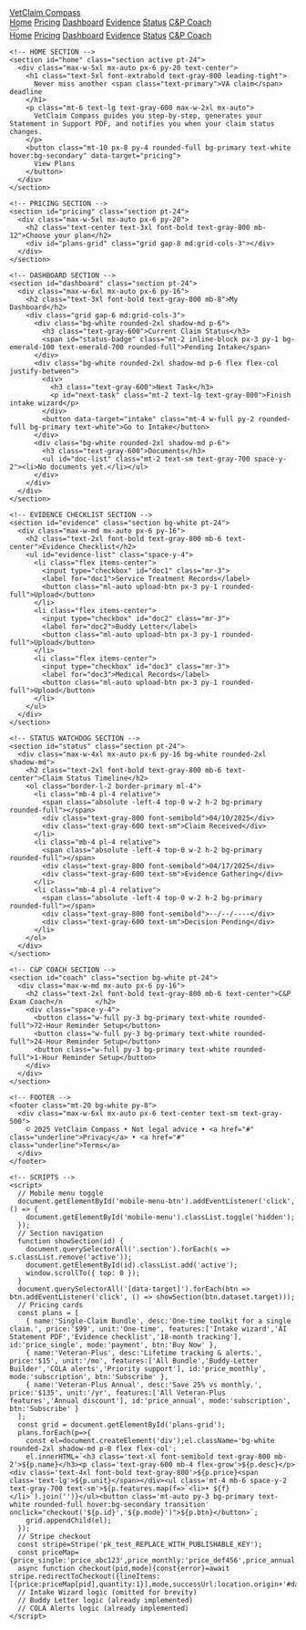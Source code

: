 <html lang="en">
  <head>
    <meta charset="UTF-8" />
    <meta name="viewport" content="width=device-width, initial-scale=1.0" />
    <title>VetClaim Compass</title>
    <!-- Google Font: Inter -->
    <link href="https://fonts.googleapis.com/css2?family=Inter:wght@400;600;700&display=swap" rel="stylesheet"/>
    <!-- Tailwind CSS via CDN -->
    <script src="https://cdn.tailwindcss.com"></script>
    <script>
      tailwind.config = {
        theme: {
          extend: {
            colors: { primary: '#047857', secondary: '#065f46' },
            fontFamily: { sans: ['Inter', 'sans-serif'] }
          }
        }
      }
    </script>
    <!-- Stripe.js -->
    <script src="https://js.stripe.com/v3/"></script>
    <style>
      body { font-family: 'Inter', sans-serif; }
      .section { display: none; }
      .section.active { display: block; }
      html { scroll-behavior: smooth; }
      .upload-btn { background-color: #047857; color: white; }
    </style>
  </head>
  <body class="bg-gray-50 antialiased">
    <!-- NAVBAR -->
    <nav class="bg-white shadow-md fixed w-full z-30">
      <div class="max-w-6xl mx-auto px-6 py-4 flex justify-between items-center">
        <a href="#home" class="text-xl font-bold text-primary">VetClaim Compass</a>
        <div class="hidden md:flex space-x-6">
          <a href="#home" class="nav-link text-gray-700 hover:text-primary">Home</a>
          <a href="#pricing" class="nav-link text-gray-700 hover:text-primary">Pricing</a>
          <a href="#dashboard" class="nav-link text-gray-700 hover:text-primary">Dashboard</a>
          <a href="#evidence" class="nav-link text-gray-700 hover:text-primary">Evidence</a>
          <a href="#status" class="nav-link text-gray-700 hover:text-primary">Status</a>
          <a href="#coach" class="nav-link text-gray-700 hover:text-primary">C&P Coach</a>
        </div>
        <button id="mobile-menu-btn" class="md:hidden text-gray-700">
          <svg xmlns="http://www.w3.org/2000/svg" class="h-6 w-6" fill="none" viewBox="0 0 24 24" stroke="currentColor">
            <path stroke-linecap="round" stroke-linejoin="round" stroke-width="2" d="M4 6h16M4 12h16M4 18h16" />
          </svg>
        </button>
      </div>
      <div id="mobile-menu" class="hidden md:hidden bg-white px-6 pb-4">
        <a href="#home" class="block py-2 text-gray-700">Home</a>
        <a href="#pricing" class="block py-2 text-gray-700">Pricing</a>
        <a href="#dashboard" class="block py-2 text-gray-700">Dashboard</a>
        <a href="#evidence" class="block py-2 text-gray-700">Evidence</a>
        <a href="#status" class="block py-2 text-gray-700">Status</a>
        <a href="#coach" class="block py-2 text-gray-700">C&P Coach</a>
      </div>
    </nav>

    <!-- HOME SECTION -->
    <section id="home" class="section active pt-24">
      <div class="max-w-5xl mx-auto px-6 py-20 text-center">
        <h1 class="text-5xl font-extrabold text-gray-800 leading-tight">
          Never miss another <span class="text-primary">VA claim</span> deadline
        </h1>
        <p class="mt-6 text-lg text-gray-600 max-w-2xl mx-auto">
          VetClaim Compass guides you step-by-step, generates your Statement in Support PDF, and notifies you when your claim status changes.
        </p>
        <button class="mt-10 px-8 py-4 rounded-full bg-primary text-white hover:bg-secondary" data-target="pricing">
          View Plans
        </button>
      </div>
    </section>

    <!-- PRICING SECTION -->
    <section id="pricing" class="section pt-24">
      <div class="max-w-5xl mx-auto px-6 py-20">
        <h2 class="text-center text-3xl font-bold text-gray-800 mb-12">Choose your plan</h2>
        <div id="plans-grid" class="grid gap-8 md:grid-cols-3"></div>
      </div>
    </section>

    <!-- DASHBOARD SECTION -->
    <section id="dashboard" class="section pt-24">
      <div class="max-w-6xl mx-auto px-6 py-16">
        <h2 class="text-3xl font-bold text-gray-800 mb-8">My Dashboard</h2>
        <div class="grid gap-6 md:grid-cols-3">
          <div class="bg-white rounded-2xl shadow-md p-6">
            <h3 class="text-gray-600">Current Claim Status</h3>
            <span id="status-badge" class="mt-2 inline-block px-3 py-1 bg-emerald-100 text-emerald-700 rounded-full">Pending Intake</span>
          </div>
          <div class="bg-white rounded-2xl shadow-md p-6 flex flex-col justify-between">
            <div>
              <h3 class="text-gray-600">Next Task</h3>
              <p id="next-task" class="mt-2 text-lg text-gray-800">Finish intake wizard</p>
            </div>
            <button data-target="intake" class="mt-4 w-full py-2 rounded-full bg-primary text-white">Go to Intake</button>
          </div>
          <div class="bg-white rounded-2xl shadow-md p-6">
            <h3 class="text-gray-600">Documents</h3>
            <ul id="doc-list" class="mt-2 text-sm text-gray-700 space-y-2"><li>No documents yet.</li></ul>
          </div>
        </div>
      </div>
    </section>

    <!-- EVIDENCE CHECKLIST SECTION -->
    <section id="evidence" class="section bg-white pt-24">
      <div class="max-w-md mx-auto px-6 py-16">
        <h2 class="text-2xl font-bold text-gray-800 mb-6 text-center">Evidence Checklist</h2>
        <ul id="evidence-list" class="space-y-4">
          <li class="flex items-center">
            <input type="checkbox" id="doc1" class="mr-3">
            <label for="doc1">Service Treatment Records</label>
            <button class="ml-auto upload-btn px-3 py-1 rounded-full">Upload</button>
          </li>
          <li class="flex items-center">
            <input type="checkbox" id="doc2" class="mr-3">
            <label for="doc2">Buddy Letter</label>
            <button class="ml-auto upload-btn px-3 py-1 rounded-full">Upload</button>
          </li>
          <li class="flex items-center">
            <input type="checkbox" id="doc3" class="mr-3">
            <label for="doc3">Medical Records</label>
            <button class="ml-auto upload-btn px-3 py-1 rounded-full">Upload</button>
          </li>
        </ul>
      </div>
    </section>

    <!-- STATUS WATCHDOG SECTION -->
    <section id="status" class="section pt-24">
      <div class="max-w-4xl mx-auto px-6 py-16 bg-white rounded-2xl shadow-md">
        <h2 class="text-2xl font-bold text-gray-800 mb-6 text-center">Claim Status Timeline</h2>
        <ol class="border-l-2 border-primary ml-4">
          <li class="mb-4 pl-4 relative">
            <span class="absolute -left-4 top-0 w-2 h-2 bg-primary rounded-full"></span>
            <div class="text-gray-800 font-semibold">04/10/2025</div>
            <div class="text-gray-600 text-sm">Claim Received</div>
          </li>
          <li class="mb-4 pl-4 relative">
            <span class="absolute -left-4 top-0 w-2 h-2 bg-primary rounded-full"></span>
            <div class="text-gray-800 font-semibold">04/17/2025</div>
            <div class="text-gray-600 text-sm">Evidence Gathering</div>
          </li>
          <li class="mb-4 pl-4 relative">
            <span class="absolute -left-4 top-0 w-2 h-2 bg-primary rounded-full"></span>
            <div class="text-gray-800 font-semibold">--/--/----</div>
            <div class="text-gray-600 text-sm">Decision Pending</div>
          </li>
        </ol>
      </div>
    </section>

    <!-- C&P COACH SECTION -->
    <section id="coach" class="section bg-white pt-24">
      <div class="max-w-md mx-auto px-6 py-16">
        <h2 class="text-2xl font-bold text-gray-800 mb-6 text-center">C&P Exam Coach</n        </h2>
        <div class="space-y-4">
          <button class="w-full py-3 bg-primary text-white rounded-full">72-Hour Reminder Setup</button>
          <button class="w-full py-3 bg-primary text-white rounded-full">24-Hour Reminder Setup</button>
          <button class="w-full py-3 bg-primary text-white rounded-full">1-Hour Reminder Setup</button>
        </div>
      </div>
    </section>

    <!-- FOOTER -->
    <footer class="mt-20 bg-white py-8">
      <div class="max-w-6xl mx-auto px-6 text-center text-sm text-gray-500">
        © 2025 VetClaim Compass • Not legal advice • <a href="#" class="underline">Privacy</a> • <a href="#" class="underline">Terms</a>
      </div>
    </footer>

    <!-- SCRIPTS -->
    <script>
      // Mobile menu toggle
      document.getElementById('mobile-menu-btn').addEventListener('click', () => {
        document.getElementById('mobile-menu').classList.toggle('hidden');
      });
      // Section navigation
      function showSection(id) {
        document.querySelectorAll('.section').forEach(s => s.classList.remove('active'));
        document.getElementById(id).classList.add('active');
        window.scrollTo({ top: 0 });
      }
      document.querySelectorAll('[data-target]').forEach(btn => btn.addEventListener('click', () => showSection(btn.dataset.target)));
      // Pricing cards
      const plans = [
        { name:'Single-Claim Bundle', desc:'One-time toolkit for a single claim.', price:'$99', unit:'One-time', features:['Intake wizard','AI Statement PDF','Evidence checklist','18-month tracking'], id:'price_single', mode:'payment', btn:'Buy Now' },
        { name:'Veteran-Plus', desc:'Lifetime tracking & alerts.', price:'$15', unit:'/mo', features:['All Bundle','Buddy-Letter Builder','COLA alerts','Priority support'], id:'price_monthly', mode:'subscription', btn:'Subscribe' },
        { name:'Veteran-Plus Annual', desc:'Save 25% vs monthly.', price:'$135', unit:'/yr', features:['All Veteran-Plus features','Annual discount'], id:'price_annual', mode:'subscription', btn:'Subscribe' }
      ];
      const grid = document.getElementById('plans-grid');
      plans.forEach(p=>{
        const el=document.createElement('div');el.className='bg-white rounded-2xl shadow-md p-8 flex flex-col';
        el.innerHTML=`<h3 class='text-xl font-semibold text-gray-800 mb-2'>${p.name}</h3><p class='text-gray-600 mb-4 flex-grow'>${p.desc}</p><div class='text-4xl font-bold text-gray-800'>${p.price}<span class='text-lg'>${p.unit}</span></div><ul class='mt-4 mb-6 space-y-2 text-gray-700 text-sm'>${p.features.map(f=>`<li>• ${f}</li>`).join('')}</ul><button class='mt-auto py-3 bg-primary text-white rounded-full hover:bg-secondary transition' onclick="checkout('${p.id}','${p.mode}')">${p.btn}</button>`;
        grid.appendChild(el);
      });
      // Stripe checkout
      const stripe=Stripe('pk_test_REPLACE_WITH_PUBLISHABLE_KEY');
      const priceMap={price_single:'price_abc123',price_monthly:'price_def456',price_annual:'price_ghi789'};
      async function checkout(pid,mode){const{error}=await stripe.redirectToCheckout({lineItems:[{price:priceMap[pid],quantity:1}],mode,successUrl:location.origin+'#dashboard',cancelUrl:location.href});if(error)alert(error.message)}
      // Intake Wizard logic (omitted for brevity)
      // Buddy Letter logic (already implemented)
      // COLA Alerts logic (already implemented)
    </script>
  </body>
</html>
